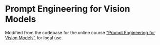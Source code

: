 # Prompt Engineering for Vision Models

Modified from the codebase for the online course ["Prompt Engineering for Vision Models"](https://www.deeplearning.ai/short-courses/prompt-engineering-for-vision-models/#) for local use.